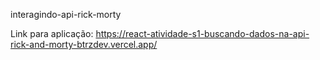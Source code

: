 interagindo-api-rick-morty

Link para aplicação: https://react-atividade-s1-buscando-dados-na-api-rick-and-morty-btrzdev.vercel.app/

